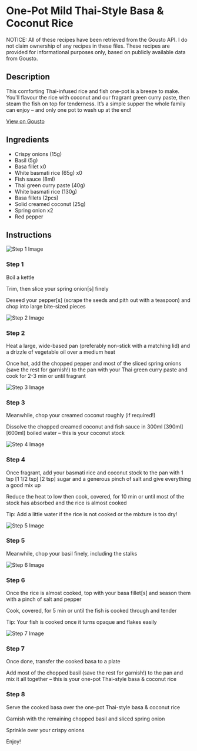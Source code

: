 # One-Pot Mild Thai-Style Basa & Coconut Rice

NOTICE: All of these recipes have been retrieved from the Gousto API. I do not claim ownership of any recipes in these files. These recipes are provided for informational purposes only, based on publicly available data from Gousto.

## Description

This comforting Thai-infused rice and fish one-pot is a breeze to make. You'll flavour the rice with coconut and our fragrant green curry paste, then steam the fish on top for tenderness. It’s a simple supper the whole family can enjoy – and only one pot to wash up at the end!

[View on Gousto](https://www.gousto.co.uk/recipes/cookbook/mild-thai-fish-coconut-rice-one-pot)

## Ingredients

- Crispy onions (15g)
- Basil (5g)
- Basa fillet x0
- White basmati rice (65g) x0
- Fish sauce (8ml)
- Thai green curry paste (40g)
- White basmati rice (130g)
- Basa fillets (2pcs)
- Solid creamed coconut (25g)
- Spring onion x2
- Red pepper

## Instructions

![Step 1 Image](https://production-media.gousto.co.uk/cms/recipe-step-image/1502_step_1-x200.jpg)

### Step 1

Boil a kettle

Trim, then slice your spring onion[s] finely

Deseed your pepper[s] (scrape the seeds and pith out with a teaspoon) and chop into large bite-sized pieces

![Step 2 Image](https://production-media.gousto.co.uk/cms/recipe-step-image/1502_step_2-x200.jpg)

### Step 2

Heat a large, wide-based pan (preferably non-stick with a matching lid) and a drizzle of vegetable oil over a medium heat

Once hot, add the chopped pepper and most of the sliced spring onions (save the rest for garnish!) to the pan with your Thai green curry paste and cook for 2-3 min or until fragrant

![Step 3 Image](https://production-media.gousto.co.uk/cms/recipe-step-image/1502_step_3-x200.jpg)

### Step 3

Meanwhile, chop your creamed coconut roughly (if required!)

Dissolve the chopped creamed coconut and fish sauce in 300ml <span class="text-purple">[390ml]</span><span class="text-danger"> [600ml]</span> boiled water – this is your coconut stock

![Step 4 Image](https://production-media.gousto.co.uk/cms/recipe-step-image/1502_step_4-x200.jpg)

### Step 4

Once fragrant, add your basmati rice and coconut stock to the pan with 1 tsp <span class="text-purple">[1 1/2 tsp]</span> <span class="text-danger">[2 tsp]</span> sugar and a generous pinch of salt and give everything a good mix up

Reduce the heat to low then cook, covered, for 10 min or until most of the stock has absorbed and the rice is almost cooked

Tip: Add a little water if the rice is not cooked or the mixture is too dry!

![Step 5 Image](https://production-media.gousto.co.uk/cms/recipe-step-image/1502_step_5-x200.jpg)

### Step 5

Meanwhile, chop your basil finely, including the stalks

![Step 6 Image](https://production-media.gousto.co.uk/cms/recipe-step-image/1502_step_6-x200.jpg)

### Step 6

Once the rice is almost cooked, top with your basa fillet[s] and season them with a pinch of salt and pepper

Cook, covered, for 5 min or until the fish is cooked through and tender

Tip: Your fish is cooked once it turns opaque and flakes easily

![Step 7 Image](https://production-media.gousto.co.uk/cms/recipe-step-image/1502_step_7-x200.jpg)

### Step 7

Once done, transfer the cooked basa to a plate

Add most of the chopped basil (save the rest for garnish!) to the pan and mix it all together – this is your one-pot Thai-style basa & coconut rice

### Step 8

Serve the cooked basa over the one-pot Thai-style basa & coconut rice

Garnish with the remaining chopped basil and sliced spring onion

Sprinkle over your crispy onions

Enjoy!

